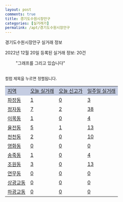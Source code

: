 ```yaml
---
layout: post
comments: true
title: 경기도수원시장안구
categories: [실거래가]
permalink: /apt/경기도수원시장안구
---
```


경기도수원시장안구 실거래 정보

2022년 12월 20일 등록된 실거래 정보: 20건

<!--<script async src="https://pagead2.googlesyndication.com/pagead/js/adsbygoogle.js?client=ca-pub-3485438051770037"
 crossorigin="anonymous"></script>-->

<script type="text/javascript">
  google.charts.load('current', {'packages':['corechart']});
  google.charts.setOnLoadCallback(drawChart);

  function drawChart() {
    var data = google.visualization.arrayToDataTable([['거래일', '매매', '전월세', '전매'], ['21-01', 2, 3, 0], ['21-02', 0, 3, 0], ['21-03', 1, 0, 0], ['21-04', 0, 1, 0], ['21-05', 0, 1, 0], ['21-06', 0, 1, 0], ['21-07', 1, 32, 0], ['21-08', 96, 87, 0], ['21-09', 2, 12, 0], ['21-10', 0, 5, 0], ['21-11', 3, 1, 0], ['21-12', 19, 58, 0], ['22-01', 37, 264, 0], ['22-02', 39, 271, 4], ['22-03', 60, 318, 1], ['22-04', 68, 295, 0], ['22-05', 64, 264, 0], ['22-06', 44, 261, 0], ['22-07', 33, 272, 0], ['22-08', 31, 273, 0], ['22-09', 32, 242, 0], ['22-10', 33, 262, 0], ['22-11', 40, 204, 0], ['22-12', 5, 80, 0]]);

    var options = {
      title: '최근 1년간 유형별 거래량 추이',
      legend: { position: 'bottom' }
    };

    setTimeout(function() {
        var chart = new google.visualization.LineChart(document.getElementById('columnchart_material'));
        chart.draw(data, (options));
        document.getElementById('loading').style.display = 'none';
        var dayLabel = (new Date()).getDay();
        if (dayLabel < 2) {
            sorttable.innerSortFunction.apply(document.getElementById('week'), []);
            sorttable.innerSortFunction.apply(document.getElementById('week'), []);        
        }
        else {
            sorttable.innerSortFunction.apply(document.getElementById('today'), []);
            sorttable.innerSortFunction.apply(document.getElementById('today'), []);
        }
    }, 200);

  }
</script>

<div id="loading" style="z-index:20; display: block; margin-left: 35px">"그래프를 그리고 있습니다"</div>
<div id="columnchart_material" style="width: 95%; margin-left: -35px; display: block"></div>
<!--<div style="width: 95%; margin-left: -35px; display: block">
      <script async src="https://pagead2.googlesyndication.com/pagead/js/adsbygoogle.js?client=ca-pub-3485438051770037"
          crossorigin="anonymous"></script>
      <ins class="adsbygoogle"
          style="display:block"
          data-ad-format="fluid"
          data-ad-layout-key="-fb+5w+4e-db+86"
          data-ad-client="ca-pub-3485438051770037"
          data-ad-slot="1827090281"></ins>
      <script>
          (adsbygoogle = window.adsbygoogle || []).push({});
      </script>
</div>-->
<br>

<font size='small' style='font-size: small;'>컬럼 제목을 누르면 정렬됩니다.</font>
<table class="sortable">
  <tr style='background-color: rgba(114, 132, 186,0.4);'>
    <td id="region"><a href="#">지역</a></td>
    <td id="today"><a href="#">오늘 실거래</a></td>
    <td id="today_new"><a href="#">오늘 신고가</a></td>
    <td id="week"><a href="#">일주일 실거래</a></td>
  </tr>

  
  <tr class="item">
    <td><a href="경기도수원시장안구파장동">파장동</a></td>
    <td><a href="경기도수원시장안구파장동">1</a></td>
    <td><a href="경기도수원시장안구파장동">0</a></td>
    <td><a href="경기도수원시장안구파장동">3</a></td>
  </tr>
    

  <tr class="item">
    <td><a href="경기도수원시장안구정자동">정자동</a></td>
    <td><a href="경기도수원시장안구정자동">7</a></td>
    <td><a href="경기도수원시장안구정자동">2</a></td>
    <td><a href="경기도수원시장안구정자동">38</a></td>
  </tr>
    

  <tr class="item">
    <td><a href="경기도수원시장안구이목동">이목동</a></td>
    <td><a href="경기도수원시장안구이목동">1</a></td>
    <td><a href="경기도수원시장안구이목동">0</a></td>
    <td><a href="경기도수원시장안구이목동">4</a></td>
  </tr>
    

  <tr class="item">
    <td><a href="경기도수원시장안구율전동">율전동</a></td>
    <td><a href="경기도수원시장안구율전동">5</a></td>
    <td><a href="경기도수원시장안구율전동">1</a></td>
    <td><a href="경기도수원시장안구율전동">13</a></td>
  </tr>
    

  <tr class="item">
    <td><a href="경기도수원시장안구천천동">천천동</a></td>
    <td><a href="경기도수원시장안구천천동">2</a></td>
    <td><a href="경기도수원시장안구천천동">0</a></td>
    <td><a href="경기도수원시장안구천천동">10</a></td>
  </tr>
    

  <tr class="item">
    <td><a href="경기도수원시장안구영화동">영화동</a></td>
    <td><a href="경기도수원시장안구영화동">0</a></td>
    <td><a href="경기도수원시장안구영화동">0</a></td>
    <td><a href="경기도수원시장안구영화동">0</a></td>
  </tr>
    

  <tr class="item">
    <td><a href="경기도수원시장안구송죽동">송죽동</a></td>
    <td><a href="경기도수원시장안구송죽동">1</a></td>
    <td><a href="경기도수원시장안구송죽동">0</a></td>
    <td><a href="경기도수원시장안구송죽동">4</a></td>
  </tr>
    

  <tr class="item">
    <td><a href="경기도수원시장안구조원동">조원동</a></td>
    <td><a href="경기도수원시장안구조원동">3</a></td>
    <td><a href="경기도수원시장안구조원동">0</a></td>
    <td><a href="경기도수원시장안구조원동">13</a></td>
  </tr>
    

  <tr class="item">
    <td><a href="경기도수원시장안구연무동">연무동</a></td>
    <td><a href="경기도수원시장안구연무동">0</a></td>
    <td><a href="경기도수원시장안구연무동">0</a></td>
    <td><a href="경기도수원시장안구연무동">0</a></td>
  </tr>
    

  <tr class="item">
    <td><a href="경기도수원시장안구상광교동">상광교동</a></td>
    <td><a href="경기도수원시장안구상광교동">0</a></td>
    <td><a href="경기도수원시장안구상광교동">0</a></td>
    <td><a href="경기도수원시장안구상광교동">0</a></td>
  </tr>
    

  <tr class="item">
    <td><a href="경기도수원시장안구하광교동">하광교동</a></td>
    <td><a href="경기도수원시장안구하광교동">0</a></td>
    <td><a href="경기도수원시장안구하광교동">0</a></td>
    <td><a href="경기도수원시장안구하광교동">0</a></td>
  </tr>
    


</table>


    